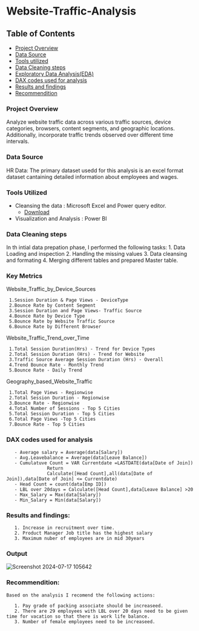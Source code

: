 # Website-Traffic-Analysis


## Table of Contents

   - [Project Overview](#project-overview)
   - [Data Source](#data-source)
   - [Tools utilized](#tools-utilized)
   - [Data Cleaning steps](#data-cleaning-steps)
   - [Exploratory Data Analysis(EDA)](#exploratory-data-analysis(eda))
   - [DAX codes used for analysis](#dax-codes-used-for-analysis)
   - [Results and findings](#results-and-findings)
   - [Recommendition](#recommendition)

### Project Overview
Analyze website traffic data across various traffic sources, device categories, browsers, content segments, and geographic locations. Additionally,
incorporate traffic trends observed over different time intervals.


### Data Source
HR Data: The primary dataset usedd for this analysis is an excel format dataset cantaining detailed information about employees and wages.

### Tools Utilized

- Cleansing the data : Microsoft Excel and Power query editor.
     - [Download](https://microsoft.com)
- Visualization and Analysis : Power BI

### Data Cleaning steps

In th intial data prepation phase, I performed the following tasks:
     1. Data Loading and inspection
     2. Handling the missing values
     3. Data cleansing and formating
     4. Merging different tables and prepared Master table. 

### Key Metrics

Website_Traffic_by_Device_Sources


     1.Session Duration & Page Views - DeviceType
     2.Bounce Rate by Content Segment 
     3.Session Duration and Page Views- Traffic Source
     4.Bounce Rate by Device Type
     5.Bounce Rate by Website Traffic Source
     6.Bounce Rate by Different Browser

Website_Traffic_Trend_over_Time

     1.Total Session Duration(Hrs) - Trend for Device Types
     2.Total Session Duration (Hrs) - Trend for Website
     3.Traffic Source Average Session Duration (Hrs) - Overall
     4.Trend Bounce Rate - Monthly Trend
     5.Bounce Rate - Daily Trend

Geography_based_Website_Traffic

     1.Total Page Views - Regionwise
     2.Total Session Duration - Regionwise
     3.Bounce Rate - Regionwise
     4.Total Number of Sessions - Top 5 Cities
     5.Total Session Duration - Top 5 Cities
     6.Total Page Views -Top 5 Cities
     7.Bounce Rate - Top 5 Cities
         
  ### DAX codes used for analysis
        
       - Average salary = Average(data[Salary]) 
       - Avg.Leavebalance = Average(data[Leave Balance])
       - Cumulatuve Count = VAR Currentdate =LASTDATE(data[Date of Join])
                   Return
                   Calculate([Head Count],all(data[Date of Join]),data[Date of Join] <= Currentdate)
       - Head Count = count(data[Emp ID])
       - LBL over 20days = Calculate([Head Count],data[Leave Balance] >20
       - Max_Salary = Max(data[Salary])
       - Min_Salary = Min(data[Salary])


  ### Results and findings:

       1. Increase in recruitment over time.
       2. Product Manager Job title has the highest salary
       3. Maximum nuber of employees are in mid 30years

   ### Output
![Screenshot 2024-07-17 105642](https://github.com/user-attachments/assets/0e6ae838-d4fd-4d3b-85be-ffa8e262627e)


     


  ### Recommendition:

    Based on the analysis I recomend the following actions:

       1. Pay grade of packing associate should be increaseed.
       2. There are 29 employees with LBL over 20 days need to be given time for vacation so that there is work life balance.
       3. Number of female employees need to be increaseed.
